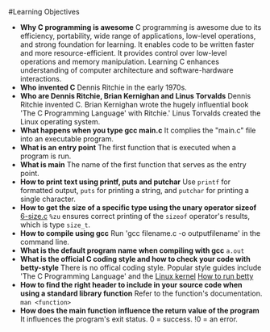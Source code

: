 #Learning Objectives
- **Why C programming is awesome**
C programming is awesome due to its efficiency, portability, wide range of applications, low-level operations, and strong foundation for learning. It enables code to be written faster and more resource-efficient. It provides control over low-level operations and memory manipulation. Learning C enhances understanding of computer architecture and software-hardware interactions.
- **Who invented C**
Dennis Ritchie in the early 1970s.
- **Who are Dennis Ritchie, Brian Kernighan and Linus Torvalds**
Dennis Ritchie invented C.
Brian Kernighan wrote the hugely influential book 'The C Programming Language' with Ritchie.'
Linus Torvalds created the Linux operating system.
- **What happens when you type gcc main.c**
It complies the "main.c" file into an executable program.
- **What is an entry point**
The first function that is executed when a program is run.
- **What is main**
The name of the first function that serves as the entry point.
- **How to print text using printf, puts and putchar**
Use `printf` for formatted output, `puts` for printing a string, and `putchar` for printing a single character.
- **How to get the size of a specific type using the unary operator sizeof**
[6-size.c](https://github.com/aliciastudies/holbertonschool-low_level_programming/blob/master/hello_world/6-size.c)
`%zu` ensures correct printing of the `sizeof` operator's results, which is type `size_t`.
- **How to compile using gcc**
Run 'gcc filename.c -o outputfilename' in the command line.
- **What is the default program name when compiling with gcc**
`a.out`
- **What is the official C coding style and how to check your code with betty-style**
There is no offical coding style. Popular style guides include 'The C Programming Language' and the [Linux kernel](https://git.kernel.org/pub/scm/linux/kernel/git/torvalds/linux.git/plain/Documentation/process/coding-style.rst)
[How to run betty](https://github.com/hs-hq/Betty)
- **How to find the right header to include in your source code when using a standard library function**
Refer to the function's documentation. `man <function>`
- **How does the main function influence the return value of the program**
It influences the program's exit status.
0 = success.
!0 = an error.
